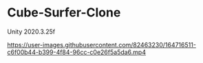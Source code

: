 # Cube-Surfer-Clone
Unity 2020.3.25f


https://user-images.githubusercontent.com/82463230/164716511-c6f00b44-b399-4f84-96cc-c0e26f5a5da6.mp4

